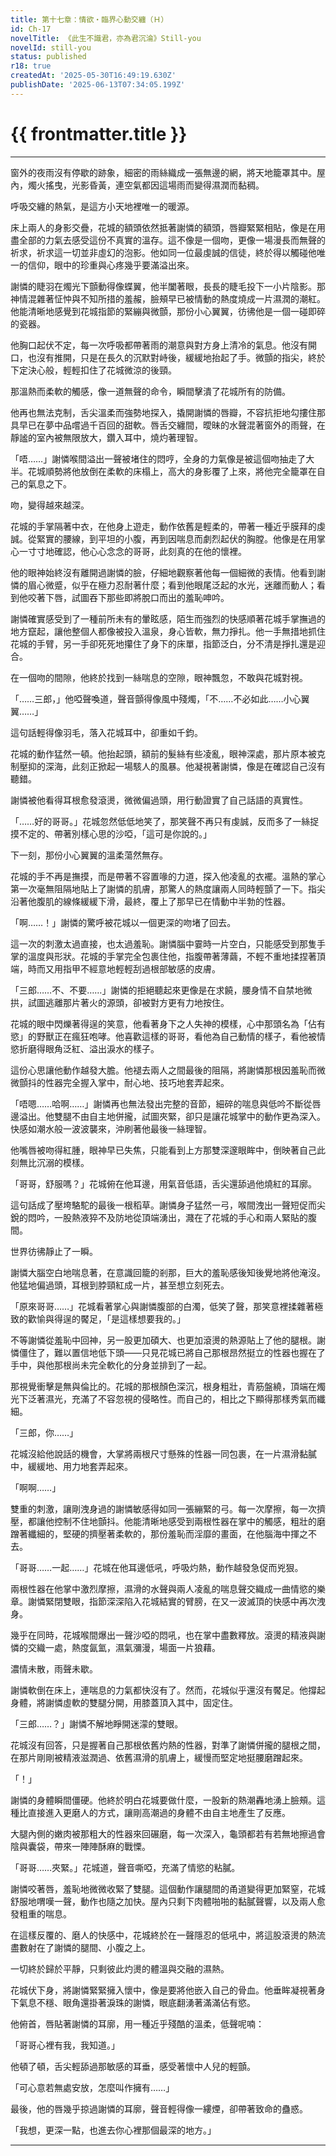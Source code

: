 ```yaml
---
title: 第十七章：情欲・臨界心動交纏（Ｈ）
id: Ch-17
novelTitle: 《此生不識君，亦為君沉淪》Still-you
novelId: still-you
status: published
r18: true
createdAt: '2025-05-30T16:49:19.630Z'
publishDate: '2025-06-13T07:34:05.199Z'
---
```


# {{ frontmatter.title }}

<script setup>
import { useData } from 'vitepress'
const { frontmatter } = useData()
// 如果需要 withBase，可以取消註解下一行
// import { withBase } from 'vitepress'
</script>

---

窗外的夜雨沒有停歇的跡象，細密的雨絲織成一張無邊的網，將天地籠罩其中。屋內，燭火搖曳，光影昏黃，連空氣都因這場雨而變得濕潤而黏稠。

呼吸交纏的熱氣，是這方小天地裡唯一的暖源。

床上兩人的身影交疊，花城的額頭依然抵著謝憐的額頭，唇瓣緊緊相貼，像是在用盡全部的力氣去感受這份不真實的溫存。這不像是一個吻，更像一場漫長而無聲的祈求，祈求這一切並非虛幻的泡影。他如同一位最虔誠的信徒，終於得以觸碰他唯一的信仰，眼中的珍重與心疼幾乎要滿溢出來。

謝憐的睫羽在燭光下顫動得像蝶翼，他半闔著眼，長長的睫毛投下一小片陰影。那神情混雜著怔忡與不知所措的羞赧，臉頰早已被情動的熱度燒成一片濕潤的潮紅。他能清晰地感覺到花城指節的緊繃與微顫，那份小心翼翼，彷彿他是一個一碰即碎的瓷器。

他胸口起伏不定，每一次呼吸都帶著雨的潮意與對方身上清冷的氣息。他沒有開口，也沒有推開，只是在長久的沉默對峙後，緩緩地抬起了手。微顫的指尖，終於下定決心般，輕輕扣住了花城微涼的後頸。

那溫熱而柔軟的觸感，像一道無聲的命令，瞬間擊潰了花城所有的防備。

他再也無法克制，舌尖溫柔而強勢地探入，撬開謝憐的唇瓣，不容抗拒地勾摟住那具早已在夢中品嚐過千百回的甜軟。唇舌交纏間，曖昧的水聲混著窗外的雨聲，在靜謐的室內被無限放大，鑽入耳中，燒灼著理智。

「唔……」謝憐喉間溢出一聲被堵住的悶哼，全身的力氣像是被這個吻抽走了大半。花城順勢將他放倒在柔軟的床榻上，高大的身影覆了上來，將他完全籠罩在自己的氣息之下。

吻，變得越來越深。

花城的手掌隔著中衣，在他身上遊走，動作依舊是輕柔的，帶著一種近乎膜拜的虔誠。從緊實的腰線，到平坦的小腹，再到因喘息而劇烈起伏的胸膛。他像是在用掌心一寸寸地確認，他心心念念的哥哥，此刻真的在他的懷裡。

他的眼神始終沒有離開過謝憐的臉，仔細地觀察著他每一個細微的表情。他看到謝憐的眉心微蹙，似乎在極力忍耐著什麼；看到他眼尾泛起的水光，迷離而動人；看到他咬著下唇，試圖吞下那些即將脫口而出的羞恥呻吟。

謝憐確實感受到了一種前所未有的暈眩感，陌生而強烈的快感順著花城手掌撫過的地方竄起，讓他整個人都像被投入溫泉，身心皆軟，無力掙扎。他一手無措地抓住花城的手臂，另一手卻死死地攥住了身下的床單，指節泛白，分不清是掙扎還是迎合。

在一個吻的間隙，他終於找到一絲喘息的空隙，眼神飄忽，不敢與花城對視。

「……三郎，」他啞聲喚道，聲音顫得像風中殘燭，「不……不必如此……小心翼翼……」

這句話輕得像羽毛，落入花城耳中，卻重如千鈞。

花城的動作猛然一頓。他抬起頭，額前的髮絲有些凌亂，眼神深處，那片原本被克制壓抑的深海，此刻正掀起一場駭人的風暴。他凝視著謝憐，像是在確認自己沒有聽錯。

謝憐被他看得耳根愈發滾燙，微微偏過頭，用行動證實了自己話語的真實性。

「……好的哥哥。」花城忽然低低地笑了，那笑聲不再只有虔誠，反而多了一絲捉摸不定的、帶著別樣心思的沙啞，「這可是你說的。」

下一刻，那份小心翼翼的溫柔蕩然無存。

花城的手不再是撫摸，而是帶著不容置喙的力道，探入他凌亂的衣襬。溫熱的掌心第一次毫無阻隔地貼上了謝憐的肌膚，那驚人的熱度讓兩人同時輕顫了一下。指尖沿著他腹肌的線條緩緩下滑，最終，覆上了那早已在情動中半勃的性器。

「啊……！」謝憐的驚呼被花城以一個更深的吻堵了回去。

這一次的刺激太過直接，也太過羞恥。謝憐腦中霎時一片空白，只能感受到那隻手掌的溫度與形狀。花城的手掌完全包裹住他，指腹帶著薄繭，不輕不重地揉捏著頂端，時而又用指甲不經意地輕輕刮過根部敏感的皮膚。

「三郎……不、不要……」謝憐的拒絕聽起來更像是在求饒，腰身情不自禁地微拱，試圖逃離那片著火的源頭，卻被對方更有力地按住。

花城的眼中閃爍著得逞的笑意，他看著身下之人失神的模樣，心中那頭名為「佔有慾」的野獸正在瘋狂咆哮。他喜歡這樣的哥哥，看他為自己動情的樣子，看他被情慾折磨得眼角泛紅、溢出淚水的樣子。

這份心思讓他動作越發大膽。他褪去兩人之間最後的阻隔，將謝憐那根因羞恥而微微顫抖的性器完全握入掌中，耐心地、技巧地套弄起來。

「唔嗯……哈啊……」謝憐再也無法發出完整的音節，細碎的喘息與低吟不斷從唇邊溢出。他雙腿不由自主地併攏，試圖夾緊，卻只是讓花城掌中的動作更為深入。快感如潮水般一波波襲來，沖刷著他最後一絲理智。

他嘴唇被吻得紅腫，眼神早已失焦，只能看到上方那雙深邃眼眸中，倒映著自己此刻無比沉溺的模樣。

「哥哥，舒服嗎？」花城俯在他耳邊，用氣音低語，舌尖還舔過他燒紅的耳廓。

這句話成了壓垮駱駝的最後一根稻草。謝憐身子猛然一弓，喉間洩出一聲短促而尖銳的悶吟，一股熱液猝不及防地從頂端湧出，濺在了花城的手心和兩人緊貼的腹間。

世界彷彿靜止了一瞬。

謝憐大腦空白地喘息著，在意識回籠的剎那，巨大的羞恥感後知後覺地將他淹沒。他猛地偏過頭，耳根到脖頸紅成一片，甚至想立刻死去。

「原來哥哥……」花城看著掌心與謝憐腹部的白濁，低笑了聲，那笑意裡揉雜著極致的歡愉與得逞的饜足，「是這樣想要我的。」

不等謝憐從羞恥中回神，另一股更加碩大、也更加滾燙的熱源貼上了他的腿根。謝憐僵住了，難以置信地低下頭——只見花城已將自己那根昂然挺立的性器也握在了手中，與他那根尚未完全軟化的分身並排到了一起。

那視覺衝擊是無與倫比的。花城的那根顏色深沉，根身粗壯，青筋盤繞，頂端在燭光下泛著濕光，充滿了不容忽視的侵略性。而自己的，相比之下顯得那樣秀氣而纖細。

「三郎，你……」

花城沒給他說話的機會，大掌將兩根尺寸懸殊的性器一同包裹，在一片濕滑黏膩中，緩緩地、用力地套弄起來。

「啊啊……」

雙重的刺激，讓剛洩身過的謝憐敏感得如同一張繃緊的弓。每一次摩擦，每一次擠壓，都讓他控制不住地顫抖。他能清晰地感受到兩根性器在掌中的觸感，粗壯的磨蹭著纖細的，堅硬的擠壓著柔軟的，那份羞恥而淫靡的畫面，在他腦海中揮之不去。

「哥哥……一起……」花城在他耳邊低吼，呼吸灼熱，動作越發急促而兇狠。

兩根性器在他掌中激烈摩擦，濕滑的水聲與兩人凌亂的喘息聲交織成一曲情慾的樂章。謝憐緊閉雙眼，指節深深陷入花城結實的臂膀，在又一波滅頂的快感中再次洩身。

幾乎在同時，花城喉間爆出一聲沙啞的悶吼，也在掌中盡數釋放。滾燙的精液與謝憐的交織一處，熱度氤氳，濕氣瀰漫，場面一片狼藉。

濃情未散，雨聲未歇。

謝憐軟倒在床上，連喘息的力氣都快沒有了。然而，花城似乎還沒有饜足。他撐起身體，將謝憐虛軟的雙腿分開，用膝蓋頂入其中，固定住。

「三郎……？」謝憐不解地睜開迷濛的雙眼。

花城沒有回答，只是握著自己那根依舊灼熱的性器，對準了謝憐併攏的腿根之間，在那片剛剛被精液滋潤過、依舊濕滑的肌膚上，緩慢而堅定地挺腰磨蹭起來。

「！」

謝憐的身體瞬間僵硬。他終於明白花城要做什麼，一股新的熱潮轟地湧上臉頰。這種比直接進入更磨人的方式，讓剛高潮過的身體不由自主地產生了反應。

大腿內側的嫩肉被那粗大的性器來回碾磨，每一次深入，龜頭都若有若無地擦過會陰與囊袋，帶來一陣陣酥麻的戰慄。

「哥哥……夾緊。」花城道，聲音嘶啞，充滿了情慾的粘膩。

謝憐咬著唇，羞恥地微微收緊了雙腿。這個動作讓腿間的甬道變得更加緊窒，花城舒服地喟嘆一聲，動作也隨之加快。屋內只剩下肉體啪啪的黏膩聲響，以及兩人愈發粗重的喘息。

在這樣反覆的、磨人的快感中，花城終於在一聲隱忍的低吼中，將這股滾燙的熱流盡數射在了謝憐的腿間、小腹之上。

一切終於歸於平靜，只剩彼此灼燙的體溫與交融的濕熱。

花城伏下身，將謝憐緊緊擁入懷中，像是要將他嵌入自己的骨血。他垂眸凝視著身下氣息不穩、眼角還掛著淚珠的謝憐，眼底翻湧著滿滿佔有慾。

他俯首，唇貼著謝憐的耳廓，用一種近乎殘酷的溫柔，低聲呢喃：

「哥哥心裡有我，我知道。」

他頓了頓，舌尖輕舔過那敏感的耳垂，感受著懷中人兒的輕顫。

「可心意若無處安放，怎麼叫作擁有……」

最後，他的唇幾乎掠過謝憐的耳廓，聲音輕得像一縷煙，卻帶著致命的蠱惑。

「我想，更深一點，也進去你心裡那個最深的地方。」

---
